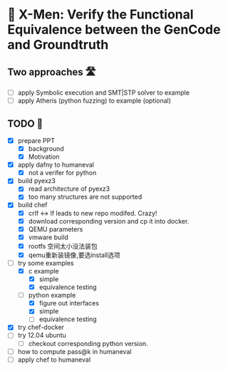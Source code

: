 # 🤖 X-Men: Verify the Functional Equivalence between the GenCode and Groundtruth
## Two approaches 🛣️
- [ ] apply Symbolic execution and SMT|STP solver to example
- [ ] apply Atheris (python fuzzing) to example (optional)
## TODO 📃
- [x] prepare PPT
  - [x] background
  - [x] Motivation
- [x] apply dafny to humaneval
  - [x] not a verifer for python
- [x] build pyexz3
  - [x] read architecture of pyexz3
  - [x] too many structures are not supported
- [x] build chef
  - [x] crlf <-> lf leads to new repo modifed. Crazy!
  - [x] download corresponding version and cp it into docker.
  - [x] QEMU parameters
  - [x] vmware build
  - [x] rootfs 空间太小没法装包
  - [x] qemu重新装镜像,要选install选项
- [ ] try some examples
  - [x] c example
    - [x] simple
    - [x] equivalence testing
  - [ ] python example
    - [x] figure out interfaces
    - [x] simple
    - [ ] equivalence testing
- [x] try chef-docker
- [ ] try 12.04 ubuntu
  - [ ] checkout corresponding python version.
- [ ] how to compute pass@k in humaneval
- [ ] apply chef to humaneval